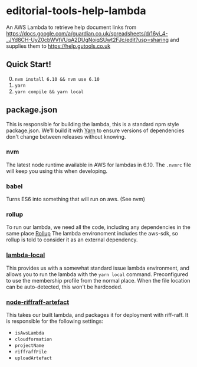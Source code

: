 # editorial-tools-help-lambda

An AWS Lambda to retrieve help document links from https://docs.google.com/a/guardian.co.uk/spreadsheets/d/16yi_4-_JYd8CH-UyZ0cbWVtVUqA2DUgNoiqSUwt2FJc/edit?usp=sharing and supplies them to https://help.gutools.co.uk

## Quick Start!

0. `nvm install 6.10 && nvm use 6.10`
1. `yarn`
2. `yarn compile && yarn local`

## package.json

This is responsible for building the lambda, this is a standard npm style package.json. We'll build it with [Yarn](https://yarnpkg.com/en/) to ensure versions of dependencies don't change between releases without knowing.

### nvm

The latest node runtime available in AWS for lambdas in 6.10. The `.nvmrc` file will keep you using this when developing.

### babel

Turns ES6 into something that will run on aws. (See nvm)

### rollup

To run our lambda, we need all the code, including any dependencies in the same place [Rollup](https://github.com/rollup/rollup)
The lambda environoment includes the aws-sdk, so rollup is told to consider it as an external dependency.

### [lambda-local](https://github.com/ashiina/lambda-local)

This provides us with a somewhat standard issue lambda environment, and allows you to run the lambda with the `yarn local` command. Preconfigured to use the membership profile from the normal place. When the file location can be auto-detected, this won't be hardcoded.


### [node-riffraff-artefact](https://github.com/guardian/node-riffraff-artefact)

This takes our built lambda, and packages it for deployment with riff-raff. It is responsible for the following settings:
- `isAwsLambda`
- `cloudformation`
- `projectName`
- `riffraffFile`
- `uploadArtefact`
